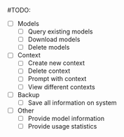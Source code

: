#TODO:
- [ ] Models
    - [ ] Query existing models
    - [ ] Download models
    - [ ] Delete models
- [ ] Context
    - [ ] Create new context
    - [ ] Delete context
    - [ ] Prompt with context
    - [ ] View different contexts
- [ ] Backup
    - [ ] Save all information on system
- [ ] Other
    - [ ] Provide model information
    - [ ] Provide usage statistics
